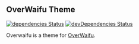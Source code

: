 ## OverWaifu Theme

[![dependencies Status](https://david-dm.org/overwaifu/hugo-overwaifu-theme/status.svg)](https://david-dm.org/overwaifu/hugo-overwaifu-theme)
[![devDependencies Status](https://david-dm.org/overwaifu/hugo-overwaifu-theme/dev-status.svg)](https://david-dm.org/overwaifu/hugo-overwaifu-theme?type=dev)

Overwaifu is a theme for [OverWaifu](https://overwaifu.moe).

